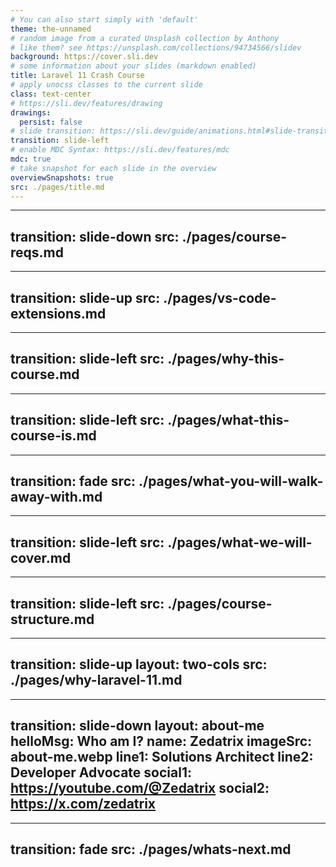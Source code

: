 ```yaml
---
# You can also start simply with 'default'
theme: the-unnamed
# random image from a curated Unsplash collection by Anthony
# like them? see https://unsplash.com/collections/94734566/slidev
background: https://cover.sli.dev
# some information about your slides (markdown enabled)
title: Laravel 11 Crash Course
# apply unocss classes to the current slide
class: text-center
# https://sli.dev/features/drawing
drawings:
  persist: false
# slide transition: https://sli.dev/guide/animations.html#slide-transitions
transition: slide-left
# enable MDC Syntax: https://sli.dev/features/mdc
mdc: true
# take snapshot for each slide in the overview
overviewSnapshots: true
src: ./pages/title.md
---
```

---
transition: slide-down
src: ./pages/course-reqs.md
---
---
transition: slide-up
src: ./pages/vs-code-extensions.md
---
---
transition: slide-left
src: ./pages/why-this-course.md
---
---
transition: slide-left
src: ./pages/what-this-course-is.md
---
---
transition: fade
src: ./pages/what-you-will-walk-away-with.md
---
---
transition: slide-left
src: ./pages/what-we-will-cover.md
---
---
transition: slide-left
src: ./pages/course-structure.md
---
---
transition: slide-up
layout: two-cols
src: ./pages/why-laravel-11.md
---
---
transition: slide-down
layout: about-me
helloMsg: Who am I?
name: Zedatrix
imageSrc: about-me.webp
line1: Solutions Architect
line2: Developer Advocate
social1: https://youtube.com/@Zedatrix
social2: https://x.com/zedatrix
---
---
transition: fade
src: ./pages/whats-next.md
---